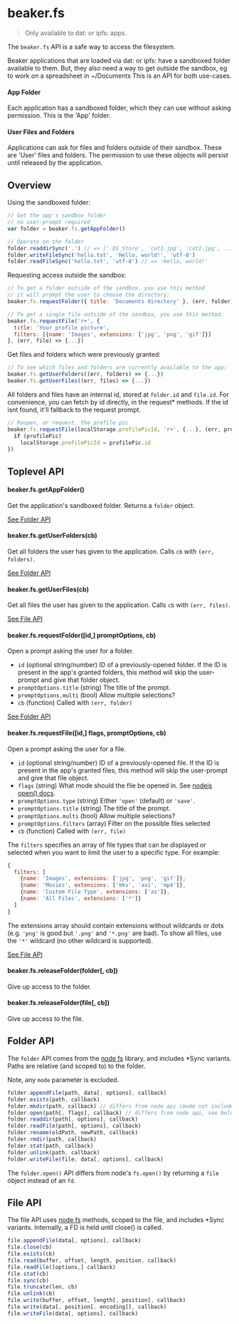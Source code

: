 # beaker.fs

> Only available to dat: or ipfs: apps.

The `beaker.fs` API is a safe way to access the filesystem.

Beaker applications that are loaded via dat: or ipfs: have a sandboxed folder available to them.
But, they also need a way to get outside the sandbox, eg to work on a spreadsheet in ~/Documents
This is an API for both use-cases.

#### App Folder

Each application has a sandboxed folder, which they can use without asking permission.
This is the 'App' folder.

#### User Files and Folders

Applications can ask for files and folders outside of their sandbox.
These are 'User' files and folders.
The permission to use these objects will persist until released by the application.

## Overview

Using the sandboxed folder:

```js
// Get the app's sandbox folder
// no user-prompt required
var folder = beaker.fs.getAppFolder()

// Operate on the folder
folder.readdirSync('.') // => ['.DS_Store', 'cat1.jpg', 'cat2.jpg', ...]
folder.writeFileSync('hello.txt', 'Hello, world!', 'utf-8')
folder.readFileSync('hello.txt', 'utf-8') // => 'Hello, world!'
```

Requesting access outside the sandbox:

```js
// To get a folder outside of the sandbox, you use this method
// it will prompt the user to choose the directory:
beaker.fs.requestFolder({ title: 'Documents directory' }, (err, folder) => {...})

// To get a single file outside of the sandbox, you use this method:
beaker.fs.requestFile('r+', {
  title: 'Your profile picture',
  filters: [{name: 'Images', extensions: ['jpg', 'png', 'gif']}]
}, (err, file) => {...})
```

Get files and folders which were previously granted:

```js
// To see which files and folders are currently available to the app:
beaker.fs.getUserFolders((err, folders) => {...})
beaker.fs.getUserFiles((err, files) => {...})
```

All folders and files have an internal id, stored at `folder.id` and `file.id`.
For convenience, you can fetch by id directly, in the request* methods.
If the id isnt found, it'll fallback to the request prompt.

```js
// Reopen, or request, the profile pic
beaker.fs.requestFile(localStorage.profilePicId, 'r+', {...}, (err, profilePic) => {
  if (profilePic)
    localStorage.profilePicId = profilePic.id
})
```

## Toplevel API

#### beaker.fs.getAppFolder()

Get the application's sandboxed folder.
Returns a `folder` object.

[See Folder API](#folder-api)

#### beaker.fs.getUserFolders(cb)

Get all folders the user has given to the application.
Calls `cb` with `(err, folders)`.

[See Folder API](#folder-api)

#### beaker.fs.getUserFiles(cb)

Get all files the user has given to the application.
Calls `cb` with `(err, files)`.

[See File API](#file-api)

#### beaker.fs.requestFolder([id,] promptOptions, cb)

Open a prompt asking the user for a folder.

 - `id` (optional string/number) ID of a previously-opened folder. If the ID is present in the app's granted folders, this method will skip the user-prompt and give that folder object.
 - `promptOptions.title` (string) The title of the prompt.
 - `promptOptions.multi` (bool) Allow multiple selections?
 - `cb` (function) Called with `(err, folder)`

[See Folder API](#folder-api)

#### beaker.fs.requestFile([id,] flags, promptOptions, cb)

Open a prompt asking the user for a file.

 - `id` (optional string/number) ID of a previously-opened file. If the ID is present in the app's granted files, this method will skip the user-prompt and give that file object.
 - `flags` (string) What mode should the file be opened in. See [nodejs open() docs](https://nodejs.org/api/fs.html#fs_fs_open_path_flags_mode_callback).
 - `promptOptions.type` (string) Either `'open'` (default) or `'save'`.
 - `promptOptions.title` (string) The title of the prompt.
 - `promptOptions.multi` (bool) Allow multiple selections?
 - `promptOptions.filters` (array) Filter on the possible files selected
 - `cb` (function) Called with `(err, file)`

The `filters` specifies an array of file types that can be displayed or selected when you want to limit the user to a specific type. For example:

```js
{
  filters: [
    {name: 'Images', extensions: ['jpg', 'png', 'gif']},
    {name: 'Movies', extensions: ['mkv', 'avi', 'mp4']},
    {name: 'Custom File Type', extensions: ['as']},
    {name: 'All Files', extensions: ['*']}
  ]
}
```

The extensions array should contain extensions without wildcards or dots (e.g. `'png'` is good but `'.png'` and `'*.png'` are bad). To show all files, use the `'*'` wildcard (no other wildcard is supported).

[See File API](#file-api)

#### beaker.fs.releaseFolder(folder[, cb])

Give up access to the folder.

#### beaker.fs.releaseFolder(file[, cb])

Give up access to the file.

## Folder API

The `folder` API comes from the [node fs](https://nodejs.org/api/fs.htm) library, and includes *Sync variants.
Paths are relative (and scoped to) to the folder.

Note, any `mode` parameter is excluded.

```js
folder.appendFile(path, data[, options], callback)
folder.exists(path, callback)
folder.mkdir(path, callback) // differs from node api (mode not included)
folder.open(path[, flags], callback) // differs from node api, see below
folder.readdir(path[, options], callback)
folder.readFile(path[, options], callback)
folder.rename(oldPath, newPath, callback)
folder.rmdir(path, callback)
folder.stat(path, callback)
folder.unlink(path, callback)
folder.writeFile(file, data[, options], callback)
```

The `folder.open()` API differs from node's `fs.open()` by returning a `file` object instead of an `fd`.

## File API

The file API uses [node fs](https://nodejs.org/api/fs.htm) methods, scoped to the file, and includes *Sync variants.
Internally, a FD is held until close() is called.

```js
file.appendFile(data[, options], callback)
file.close(cb)
file.exists(cb)
file.read(buffer, offset, length, position, callback)
file.readFile([options,] callback)
file.stat(cb)
file.sync(cb)
file.truncate(len, cb)
file.unlink(cb)
file.write(buffer, offset, length[, position], callback)
file.write(data[, position[, encoding]], callback)
file.writeFile(data[, options], callback)
```